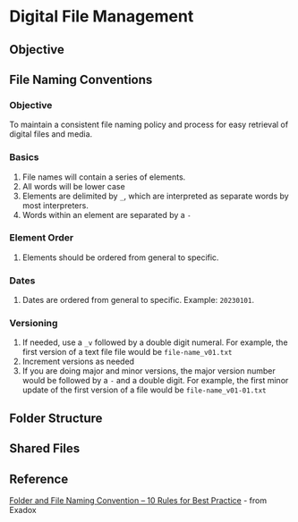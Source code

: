 # Digital File Management

## Objective

## File Naming Conventions

### Objective
To maintain a consistent file naming policy and process for easy retrieval of digital files and media.

### Basics
1. File names will contain a series of elements.
2. All words will be lower case
3. Elements are delimited by `_`, which are interpreted as separate words by most interpreters.
4. Words within an element are separated by a `-`

### Element Order
1. Elements should be ordered from general to specific.

### Dates
1. Dates are ordered from general to specific. Example: `20230101`.

### Versioning
1. If needed, use a `_v` followed by a double digit numeral. For example, the first version of a text file file would be `file-name_v01.txt`
2. Increment versions as needed
3. If you are doing major and minor versions, the major version number would be followed by a `-` and a double digit. For example, the first minor update of the first version of a file would be `file-name_v01-01.txt`

## Folder Structure

## Shared Files


## Reference
[Folder and File Naming Convention – 10 Rules for Best Practice](https://exadox.com/en/articles/file-naming-convention-ten-rules-best-practice) - from Exadox
